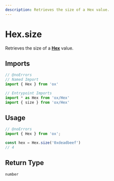 ```yaml
---
description: Retrieves the size of a Hex value.
---
```


# Hex.size

Retrieves the size of a **[Hex](/api/hex)** value.

## Imports

```ts twoslash
// @noErrors
// Named Import 
import { Hex } from 'ox'

// Entrypoint Imports
import * as Hex from 'ox/Hex'
import { size } from 'ox/Hex'
```

## Usage

```ts twoslash
// @noErrors
import { Hex } from 'ox';

const hex = Hex.size('0xdeadbeef')
// 4
```

## Return Type

`number`